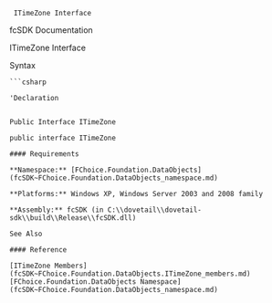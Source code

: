 ﻿     ITimeZone Interface                                                   

fcSDK Documentation

ITimeZone Interface

Syntax

```vbnet
```csharp

'Declaration
 

Public Interface ITimeZone 

public interface ITimeZone 

#### Requirements

**Namespace:** [FChoice.Foundation.DataObjects](fcSDK~FChoice.Foundation.DataObjects_namespace.md)

**Platforms:** Windows XP, Windows Server 2003 and 2008 family

**Assembly:** fcSDK (in C:\\dovetail\\dovetail-sdk\\build\\Release\\fcSDK.dll)

See Also

#### Reference

[ITimeZone Members](fcSDK~FChoice.Foundation.DataObjects.ITimeZone_members.md)  
[FChoice.Foundation.DataObjects Namespace](fcSDK~FChoice.Foundation.DataObjects_namespace.md)